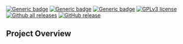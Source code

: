[![Generic badge](https://img.shields.io/badge/Script%20Version-v1.2-Green.svg)](#) [![Generic badge](https://img.shields.io/badge/Maintained-Yes-Green.svg)](https://shields.io/) [![Generic badge](https://img.shields.io/badge/Minimum%20PS%20Version-3.0-Green.svg)](https://shields.io/) [![GPLv3 license](https://img.shields.io/badge/License-GPLv3-blue.svg)](http://perso.crans.org/besson/LICENSE.html)
 [![Github all releases](https://img.shields.io/github/downloads/HellBomb/nLog/total.svg)](https://GitHub.com/HellBomb/nLog/releases/) [![GitHub release](https://img.shields.io/github/release/HellBomb/nLog.svg)](https://GitHub.com/HellBomb/nLog/releases/)


## Project Overview


